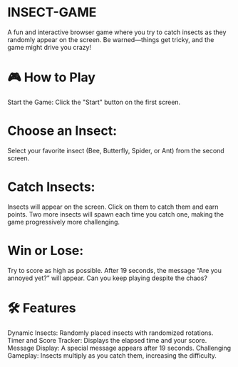 # INSECT-GAME

A fun and interactive browser game where you try to catch insects as they randomly appear on the screen. Be warned—things get tricky, and the game might drive you crazy!

# 🎮 How to Play
Start the Game:
Click the "Start" button on the first screen.
# Choose an Insect:
Select your favorite insect (Bee, Butterfly, Spider, or Ant) from the second screen.
# Catch Insects:
Insects will appear on the screen. Click on them to catch them and earn points.
Two more insects will spawn each time you catch one, making the game progressively more challenging.
# Win or Lose:
Try to score as high as possible.
After 19 seconds, the message “Are you annoyed yet?” will appear. Can you keep playing despite the chaos?
# 🛠️ Features
Dynamic Insects: Randomly placed insects with randomized rotations.
Timer and Score Tracker: Displays the elapsed time and your score.
Message Display: A special message appears after 19 seconds.
Challenging Gameplay: Insects multiply as you catch them, increasing the difficulty.
